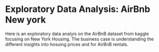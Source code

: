 # Exploratory Data Analysis: AirBnb New york

Here is an exploratory data analyis on the AirBnB dataset from kaggle focusing on New York Housing. The business case is understanding the different insights into hosuing prices and for AirBnB rentals. 



 
